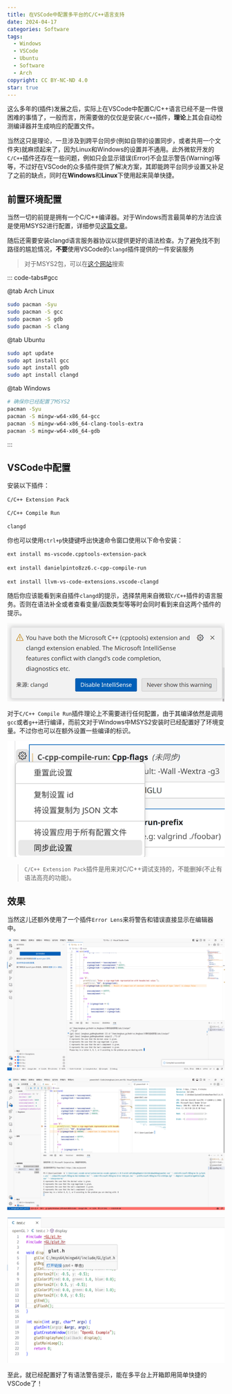 ```yaml
---
title: 在VSCode中配置多平台的C/C++语言支持
date: 2024-04-17
categories: Software
tags:
  - Windows
  - VSCode
  - Ubuntu
  - Software
  - Arch
copyright: CC BY-NC-ND 4.0
star: true
---
```


这么多年的(插件)发展之后，实际上在VSCode中配置C/C++语言已经不是一件很困难的事情了，一般而言，所需要做的仅仅是安装`C/C++`插件，**理论**上其会自动检测编译器并生成响应的配置文件。

当然这只是理论，一旦涉及到跨平台同步(例如自带的设置同步，或者共用一个文件夹)就麻烦起来了，因为Linux和Windows的设置并不通用。此外微软开发的`C/C++`插件还存在一些问题，例如只会显示错误(Error)不会显示警告(Warning)等等，不过好在VSCode的众多插件提供了解决方案，其即能跨平台同步设置又补足了之前的缺点，同时在**Windows**和**Linux**下使用起来简单快捷。

<!-- more -->

## 前置环境配置

当然一切的前提是拥有一个C/C++编译器。对于Windows而言最简单的方法应该是使用MSYS2进行配置，详细参见[这篇文章](https://blog.menghuan1918.com/posts/Windows_env_opengl.html)。

随后还需要安装clangd语言服务器协议以提供更好的语法检查。为了避免找不到路径的尴尬情况，**不要**使用VSCode的`clangd`插件提供的一件安装服务

> 对于MSYS2包，可以在[这个网站](https://packages.msys2.org/queue)搜索

::: code-tabs#gcc

@tab Arch Linux

```bash
sudo pacman -Syu
sudo pacman -S gcc
sudo pacman -S gdb
sudo pacman -S clang
```

@tab Ubuntu

```bash
sudo apt update
sudo apt install gcc
sudo apt install gdb
sudo apt install clangd
```

@tab Windows

```bash
# 确保你已经配置了MSYS2
pacman -Syu
pacman -S mingw-w64-x86_64-gcc
pacman -S mingw-w64-x86_64-clang-tools-extra
pacman -S mingw-w64-x86_64-gdb
```

:::

## VSCode中配置

安装以下插件：

`C/C++ Extension Pack`

`C/C++ Compile Run`

`clangd`

你也可以使用`ctrl+p`快捷键呼出快速命令窗口使用以下命令安装：

```VSCode
ext install ms-vscode.cpptools-extension-pack

ext install danielpinto8zz6.c-cpp-compile-run

ext install llvm-vs-code-extensions.vscode-clangd
```

随后你应该能看到来自插件`clangd`的提示，选择禁用来自微软`C/C++`插件的语言服务。否则在语法补全或者查看变量/函数类型等等时会同时看到来自这两个插件的提示。

![选择左边那个](../images/8/Clangd_warning.png)

对于`C/C++ Compile Run`插件理论上不需要进行任何配置，由于其编译依然是调用`gcc`或者`g++`进行编译，而前文对于Windows中MSYS2安装时已经配置好了环境变量。不过你也可以在额外设置一些编译的标识。

![当然这个标识不是跨平台的，记得取消同步这个设置](../images/8/Setting.png)

> `C/C++ Extension Pack`插件是用来对C/C++调试支持的，不能删掉(不止有语法高亮的功能)。

## 效果

当然这儿还额外使用了一个插件`Error Lens`来将警告和错误直接显示在编辑器中。

![在Linux下查看警告并运行](../images/8/Linux_run.png)

![在Windows下进行调试](../images/8/debug.png)

![Windows下识别通过MSYS2安装的库](../images/8/windows_h.png)

至此，就已经配置好了有语法警告提示，能在多平台上开箱即用简单快捷的VSCode了！